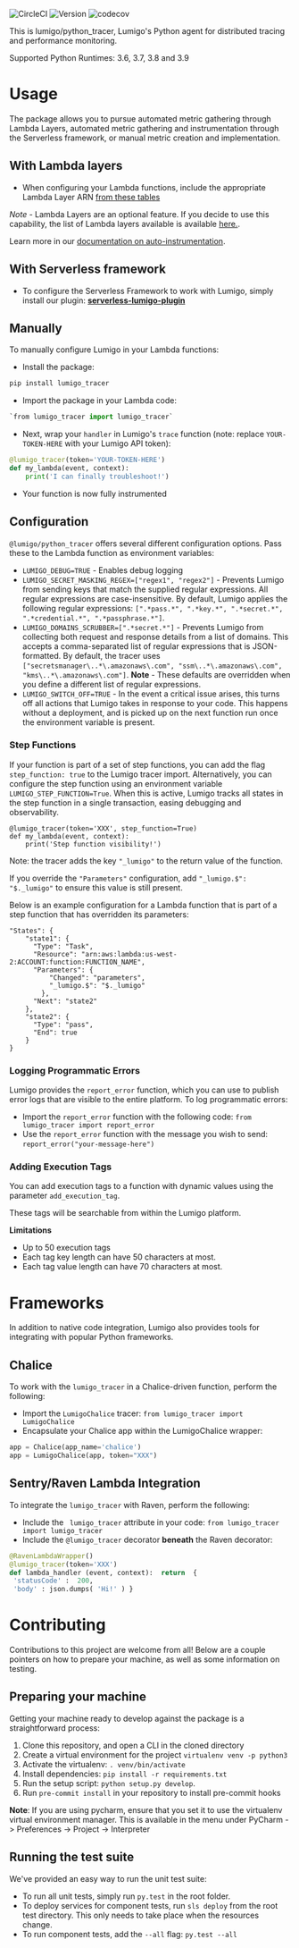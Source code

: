 ![CircleCI](https://circleci.com/gh/lumigo-io/python_tracer/tree/master.svg?style=svg&circle-token=421fefe82bcad1c17c4116f154e25e32ebc90f2c)
![Version](https://badge.fury.io/py/lumigo-tracer.svg)
![codecov](https://codecov.io/gh/lumigo-io/python_tracer/branch/master/graph/badge.svg?token=6EgXIlefwG)

This is lumigo/python_tracer, Lumigo's Python agent for distributed tracing and performance monitoring.

Supported Python Runtimes: 3.6, 3.7, 3.8 and 3.9

# Usage
The package allows you to pursue automated metric gathering through Lambda Layers, automated metric gathering and instrumentation through the Serverless framework, or manual metric creation and implementation.

## With Lambda layers
* When configuring your Lambda functions, include the appropriate Lambda Layer ARN [from these tables](https://github.com/lumigo-io/python_tracer/tree/master/layers)

*Note* - Lambda Layers are an optional feature. If you decide to use this capability, the list of Lambda layers available is available [here.](https://github.com/lumigo-io/lumigo-node/blob/master/layers).

Learn more in our [documentation on auto-instrumentation](https://docs.lumigo.io/docs/auto-instrumentation).

## With Serverless framework 
* To configure the Serverless Framework to work with Lumigo, simply install our plugin: [**serverless-lumigo-plugin**](https://github.com/lumigo-io/serverless-lumigo-plugin/blob/master/README.md)


## Manually

To manually configure Lumigo in your Lambda functions:

* Install the package: 

```bash
pip install lumigo_tracer
```

* Import the package in your Lambda code: 

```python
`from lumigo_tracer import lumigo_tracer`
```

* Next, wrap your `handler` in Lumigo's `trace` function (note: replace `YOUR-TOKEN-HERE` with your Lumigo API token):

```python
@lumigo_tracer(token='YOUR-TOKEN-HERE')
def my_lambda(event, context):
    print('I can finally troubleshoot!')
```

* Your function is now fully instrumented

## Configuration
`@lumigo/python_tracer` offers several different configuration options. Pass these to the Lambda function as environment variables:

* `LUMIGO_DEBUG=TRUE` - Enables debug logging
* `LUMIGO_SECRET_MASKING_REGEX=["regex1", "regex2"]` - Prevents Lumigo from sending keys that match the supplied regular expressions. All regular expressions are case-insensitive. By default, Lumigo applies the following regular expressions: `[".*pass.*", ".*key.*", ".*secret.*", ".*credential.*", ".*passphrase.*"]`. 
* `LUMIGO_DOMAINS_SCRUBBER=[".*secret.*"]` - Prevents Lumigo from collecting both request and response details from a list of domains. This accepts a comma-separated list of regular expressions that is JSON-formatted. By default, the tracer uses `["secretsmanager\..*\.amazonaws\.com", "ssm\..*\.amazonaws\.com", "kms\..*\.amazonaws\.com"]`. **Note** - These defaults are overridden when you define a different list of regular expressions.
* `LUMIGO_SWITCH_OFF=TRUE` - In the event a critical issue arises, this turns off all actions that Lumigo takes in response to your code. This happens without a deployment, and is picked up on the next function run once the environment variable is present.

### Step Functions
If your function is part of a set of step functions, you can add the flag `step_function: true` to the Lumigo tracer import. Alternatively, you can configure the step function using an environment variable `LUMIGO_STEP_FUNCTION=True`. When this is active, Lumigo tracks all states in the step function in a single transaction, easing debugging and observability.

```
@lumigo_tracer(token='XXX', step_function=True)
def my_lambda(event, context):
    print('Step function visibility!')
```

Note: the tracer adds the key `"_lumigo"` to the return value of the function. 

If you override the `"Parameters"` configuration, add `"_lumigo.$": "$._lumigo"` to ensure this value is still present.

Below is an example configuration for a Lambda function that is part of a step function that has overridden its parameters:

```
"States": {
    "state1": {
      "Type": "Task",
      "Resource": "arn:aws:lambda:us-west-2:ACCOUNT:function:FUNCTION_NAME",
      "Parameters": {
          "Changed": "parameters",
          "_lumigo.$": "$._lumigo"
        },
      "Next": "state2"
    },
    "state2": {
      "Type": "pass",
      "End": true
    }
}
```

### Logging Programmatic Errors
Lumigo provides the `report_error` function, which you can use to publish error logs that are visible to the entire platform. To log programmatic errors:

* Import the `report_error` function with the following code: `from lumigo_tracer import report_error`
* Use the `report_error` function with the message you wish to send: `report_error("your-message-here")`

### Adding Execution Tags
You can add execution tags to a function with dynamic values using the parameter `add_execution_tag`.

These tags will be searchable from within the Lumigo platform.

**Limitations**
* Up to 50 execution tags
* Each tag key length can have 50 characters at most.
* Each tag value length can have 70 characters at most.

# Frameworks

In addition to native code integration, Lumigo also provides tools for integrating with popular Python frameworks.

## Chalice

To work with the `lumigo_tracer` in a Chalice-driven function, perform the following:
* Import the `LumigoChalice` tracer: `from lumigo_tracer import LumigoChalice`
* Encapsulate your Chalice app within the LumigoChalice wrapper:

```python
app = Chalice(app_name='chalice')
app = LumigoChalice(app, token="XXX")
```

## Sentry/Raven Lambda Integration
To integrate the `lumigo_tracer` with Raven, perform the following:

* Include the ` lumigo_tracer` attribute in your code: `from lumigo_tracer import lumigo_tracer`
* Include the `@lumigo_tracer` decorator **beneath** the Raven decorator:

```python
@RavenLambdaWrapper()
@lumigo_tracer(token='XXX')
def lambda_handler (event, context):  return  {
 'statusCode' :  200,
 'body' : json.dumps( 'Hi!' ) }
```

# Contributing

Contributions to this project are welcome from all! Below are a couple pointers on how to prepare your machine, as well as some information on testing.

## Preparing your machine
Getting your machine ready to develop against the package is a straightforward process:

1. Clone this repository, and open a CLI in the cloned directory
1. Create a virtual environment for the project `virtualenv venv -p python3`
1. Activate the virtualenv: `. venv/bin/activate`
1. Install dependencies: `pip install -r requirements.txt`
1. Run the setup script: `python setup.py develop`.
1. Run `pre-commit install` in your repository to install pre-commit hooks

**Note**: If you are using pycharm, ensure that you set it to use the virtualenv virtual environment manager. This is available in the menu under PyCharm -> Preferences -> Project -> Interpreter


## Running the test suite
We've provided an easy way to run the unit test suite:

* To run all unit tests, simply run `py.test` in the root folder.
* To deploy services for component tests, run `sls deploy` from the root test directory. This only needs to take place when the resources change.
* To run component tests, add the `--all` flag: `py.test --all`